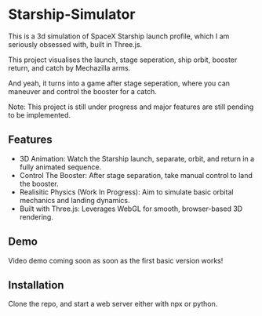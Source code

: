 # Starship-Simulator

This is a 3d simulation of SpaceX Starship launch profile, which I am seriously obsessed with, built in Three.js.

This project visualises the launch, stage seperation, ship orbit, booster return, and catch by Mechazilla arms. 

And yeah, it turns into a game after stage seperation, where you can maneuver and control the booster for a catch.

Note: This project is still under progress and major features are still pending to be implemented.


## Features
- 3D Animation: Watch the Starship launch, separate, orbit, and return in a fully animated sequence.
- Control The Booster: After stage separation, take manual control to land the booster.
- Realisitic Physics (Work In Progress): Aim to simulate basic orbital mechanics and landing dynamics.
- Built with Three.js: Leverages WebGL for smooth, browser-based 3D rendering.

## Demo
Video demo coming soon as soon as the first basic version works!

## Installation

Clone the repo, and start a web server either with npx or python.

